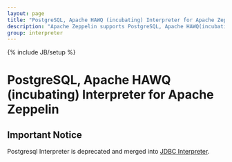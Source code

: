```yaml
---		
layout: page		
title: "PostgreSQL, Apache HAWQ (incubating) Interpreter for Apache Zeppelin"		
description: "Apache Zeppelin supports PostgreSQL, Apache HAWQ(incubating) and Greenplum SQL data processing engines."		
group: interpreter		
---		
```

<!--		
Licensed under the Apache License, Version 2.0 (the "License");		
you may not use this file except in compliance with the License.		
You may obtain a copy of the License at		
		
http://www.apache.org/licenses/LICENSE-2.0		
		
Unless required by applicable law or agreed to in writing, software		
distributed under the License is distributed on an "AS IS" BASIS,		
WITHOUT WARRANTIES OR CONDITIONS OF ANY KIND, either express or implied.		
See the License for the specific language governing permissions and		
limitations under the License.		
-->		
{% include JB/setup %}		
		
# PostgreSQL, Apache HAWQ (incubating) Interpreter for Apache Zeppelin		
		
<div id="toc"></div>		
		
## Important Notice		
		
Postgresql Interpreter is deprecated and merged into [JDBC Interpreter](./jdbc.md).
